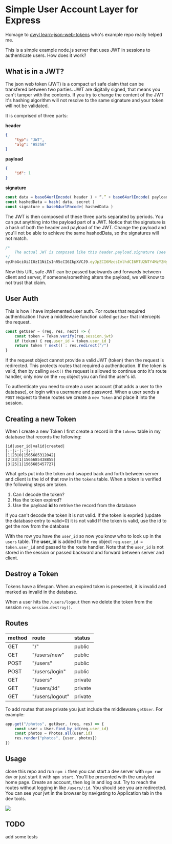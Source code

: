 # Simple User Account Layer for Express

Homage to [dwyl learn-json-web-tokens](https://github.com/dwyl/learn-json-web-tokens) who's example repo really helped me.

This is a simple example node.js server that uses JWT in sessions to authenticate users. How does it work?

## What is in a JWT?

The json web token (JWT) is a compact url safe claim that can be transfered between two parties. JWT are digitally signed, that means you can't tamper with the contents. If you try to change the content of the JWT it's hashing algorithm will not resolve to the same signature and your token will not be validated.

It is comprised of three parts: 

**header**
```json
{
    "typ": "JWT",
    "alg": "HS256"
}
```
**payload**
```json
{
    "id": 1
}
```
**signature**
```js
const data = base64urlEncode( header ) + “.” + base64urlEncode( payload )
const hashedData = hash( data, secret )
const signature = base64urlEncode( hashedData )
```

The JWT is then composed of these three parts separated by periods. You can put anything into the payload part of a JWT. Notice that the signature is a hash of both the header and payload of the JWT. Change the payload and you'll not be able to achieve the same hashedData, so the signatures will not match.

```js
/*
    The actual JWT is composed like this header.payload.signature (see below)
*/
eyJhbGciOiJIUzI1NiIsInR5cCI6IkpXVCJ9.eyJpZCI6MzcsImlhdCI6MTU2NTY4MzY2NywiZXhwIjoxNTY1NjgzNzg3fQ.WkFCusFLngY0vley3vMHcoXLouuEObL4v8S9I8uuLi0
```

Now this URL safe JWT can be passed backwards and forwards between client and server, if someone/something alters the payload, we will know to not trust that claim.

## User Auth

This is how I have implemented user auth. For routes that required authentication I have a middleware function called `getUser` that intercepts the request.

```js
const getUser = (req, res, next) => {    
    const token = Token.verify(req.session.jwt)
    if (token) { req.user_id = token.user_id }
    return token ? next() : res.redirect("/")
}
```

If the request object cannot provide a valid JWT (token) then the request is redirected. This protects routes that required a authentication. If the token is valid, then by calling `next()` the request is allowed to continue onto it's route handler, only now on the `req` object you can find the user's id.

To authenticate you need to create a user account (that adds a user to the database), or login with a username and password. When a user sends a `POST` request to these routes we create a `new Token` and place it into the session.

## Creating a new Token

When I create a new Token I first create a record in the `tokens` table in my database that records the following:

```
|id|user_id|valid|created|
|:-|:-|:-|:-|
|1|23|0|1565685312042|
|2|23|1|1565685438855|
|3|25|1|1565685457727|
```

What gets put into the token and swaped back and forth between server and client is the id of that row in the `tokens` table. When a token is verified the following steps are taken.

1) Can I decode the token?
2) Has the token expired?
3) Use the payload **id** to retrive the record from the database

If you can't decode the token it is not valid.
If the token is expried (update the database entry to valid=0) it is not valid
If the token is valid, use the id to get the row from the database

With the row you have the `user_id` so now you know who to look up in the `users` table. The **user_id** is added to the `req` object `req.user_id = token.user_id` and passed to the route handler. Note that the `user_id` is not stored in the session or passed backward and forward between server and client.

## Destroy a Token

Tokens have a lifespan. When an expired token is presented, it is invalid and marked as invalid in the database.

When a user hits the `/users/logout` then we delete the token from the session `req.session.destroy()`.

## Routes

|method|route|status|
|:--|:--|:--|
|GET|"/"|public|
|GET|"/users/new"|public|
|POST|"/users"|public|
|POST|"/users/login"|public|
|GET|"/users"|private|
|GET|"/users/:id"|private|
|GET|"/users/logout"|private|

To add routes that are private you just include the middleware `getUser`. For example:

```js
app.get("/photos", getUser, (req, res) => {
    const user = User.find_by_id(req.user_id)
    const photos = Photos.all(user.id)
    res.render("photos", {user, photos})
})
```

## Usage

clone this repo and run `npm i` then you can start a dev server with `npm run dev` or just start it with `npm start`. You'll be presented with the unstyled home page. Create an account, then log in and log out. Try to reach the routes without logging in like `/users/:id`. You should see you are redirected. You can see your jwt in the browser by navigating to Application tab in the dev tools.

![](https://user-images.githubusercontent.com/4499581/62930031-8504f100-bdb3-11e9-8dd6-c066552aeeea.jpg)

## TODO

add some tests
